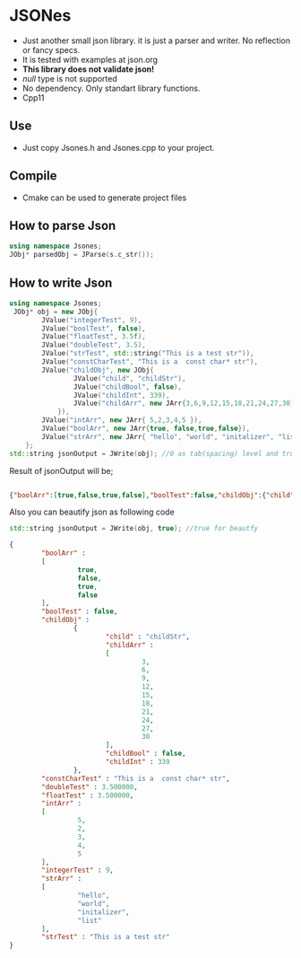 # JSONes

* Just another small json library. it is just a parser and writer. No reflection or fancy specs.
* It is tested with examples at json.org
* **This library does not validate json!**
* *null* type is not supported
* No dependency. Only standart library functions.
* Cpp11

## Use
* Just copy Jsones.h and Jsones.cpp to your project.

## Compile
* Cmake can be used to generate project files


## How to parse Json

```c++
using namespace Jsones;
JObj* parsedObj = JParse(s.c_str());
```

## How to write Json

```c++
using namespace Jsones;
 JObj* obj = new JObj{
        JValue("integerTest", 9),
        JValue("boolTest", false),
        JValue("floatTest", 3.5f),
        JValue("doubleTest", 3.5),
        JValue("strTest", std::string("This is a test str")),
        JValue("constCharTest", "This is a  const char* str"),
        JValue("childObj", new JObj{
                JValue("child", "childStr"),
                JValue("childBool", false),
                JValue("childInt", 339),
                JValue("childArr", new JArr{3,6,9,12,15,18,21,24,27,30})
            }),
        JValue("intArr", new JArr{ 5,2,3,4,5 }),
        JValue("boolArr", new JArr{true, false,true,false}),
        JValue("strArr", new JArr{ "hello", "world", "initalizer", "list" })
    };
std::string jsonOutput = JWrite(obj); //0 as tab(spacing) level and true for beautfy
```
Result of jsonOutput will be;
```json

{"boolArr":[true,false,true,false],"boolTest":false,"childObj":{"child":"childStr","childArr":[3,6,9,12,15,18,21,24,27,30],"childBool":false,"childInt":339},"constCharTest":"This is a  const char* str","doubleTest":3.500000,"floatTest":3.500000,"intArr":[5,2,3,4,5],"integerTest":9,"strArr":["hello","world","initalizer","list"],"strTest":"This is a test str"}
```
Also you can beautify json as following code
```c++
std::string jsonOutput = JWrite(obj, true); //true for beautfy
```
```json
{
        "boolArr" :
        [
                 true,
                 false,
                 true,
                 false
        ],
        "boolTest" : false,
        "childObj" :
                {
                        "child" : "childStr",
                        "childArr" :
                        [
                                 3,
                                 6,
                                 9,
                                 12,
                                 15,
                                 18,
                                 21,
                                 24,
                                 27,
                                 30
                        ],
                        "childBool" : false,
                        "childInt" : 339
                },
        "constCharTest" : "This is a  const char* str",
        "doubleTest" : 3.500000,
        "floatTest" : 3.500000,
        "intArr" :
        [
                 5,
                 2,
                 3,
                 4,
                 5
        ],
        "integerTest" : 9,
        "strArr" :
        [
                 "hello",
                 "world",
                 "initalizer",
                 "list"
        ],
        "strTest" : "This is a test str"
}
```

